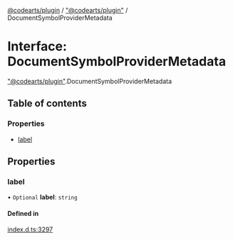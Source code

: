 [@codearts/plugin](../README.md) / ["@codearts/plugin"](../modules/_codearts_plugin_.md) / DocumentSymbolProviderMetadata

# Interface: DocumentSymbolProviderMetadata

["@codearts/plugin"](../modules/_codearts_plugin_.md).DocumentSymbolProviderMetadata

## Table of contents

### Properties

- [label](codearts_plugin_.DocumentSymbolProviderMetadata.md#label)

## Properties

### label

• `Optional` **label**: `string`

#### Defined in

[index.d.ts:3297](https://github.com/huaweicloud/cloudide-plugin-api/blob/b58031b/index.d.ts#L3297)
